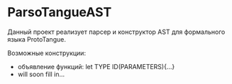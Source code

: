 # ParsoTangueAST

Данный проект реализует парсер и конструктор AST для формального языка ProtoTangue.

Возможные конструкции:
* объявление функций: let TYPE ID(PARAMETERS){...}
* will soon fill in...
